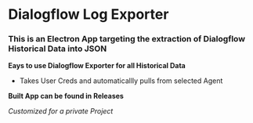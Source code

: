 # Dialogflow Log Exporter
### This is an Electron App targeting the extraction of Dialogflow Historical Data into JSON
**Eays to use Dialogflow Exporter for all Historical Data**
- Takes User Creds and automaticallly pulls from selected Agent

**Built App can be found in Releases**

*Customized for a private Project*
